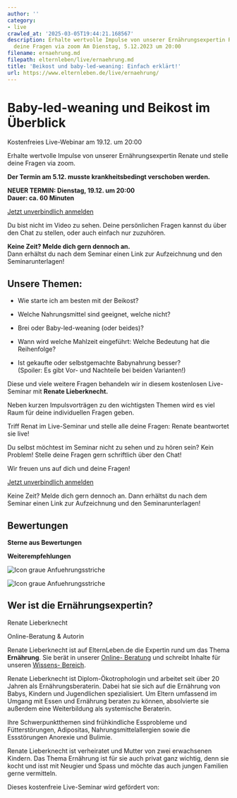 ```yaml
---
author: ''
category:
- live
crawled_at: '2025-03-05T19:44:21.168567'
description: Erhalte wertvolle Impulse von unserer Ernährungsexpertin Renate und stelle
  deine Fragen via zoom Am Dienstag, 5.12.2023 um 20:00
filename: ernaehrung.md
filepath: elternleben/live/ernaehrung.md
title: 'Beikost und baby-led-weaning: Einfach erklärt!'
url: https://www.elternleben.de/live/ernaehrung/
---
```




#  Baby-led-weaning und Beikost im Überblick

Kostenfreies Live-Webinar am 19.12. um 20:00

Erhalte wertvolle Impulse von unserer Ernährungsexpertin Renate und stelle
deine Fragen via zoom.

**Der Termin am 5.12. musste krankheitsbedingt verschoben werden.**

**NEUER TERMIN: Dienstag, 19.12. um 20:00  
Dauer: ca. 60 Minuten**

[Jetzt unverbindlich
anmelden](https://us06web.zoom.us/webinar/register/WN_VSrUAGrDQRiWjOCTpRhAnQ)

Du bist nicht im Video zu sehen. Deine persönlichen Fragen kannst du über den
Chat zu stellen, oder auch einfach nur zuzuhören.

**Keine Zeit? Melde dich gern dennoch an.**  
Dann erhältst du nach dem Seminar einen Link zur Aufzeichnung und den
Seminarunterlagen!

##  Unsere Themen:

  * Wie starte ich am besten mit der Beikost?

  * Welche Nahrungsmittel sind geeignet, welche nicht?

  * Brei oder Baby-led-weaning (oder beides)?

  * Wann wird welche Mahlzeit eingeführt: Welche Bedeutung hat die Reihenfolge?

  * Ist gekaufte oder selbstgemachte Babynahrung besser?  
(Spoiler: Es gibt Vor- und Nachteile bei beiden Varianten!)

Diese und viele weitere Fragen behandeln wir in diesem kostenlosen Live-
Seminar mit **Renate Lieberknecht.**

Neben kurzen Impulsvorträgen zu den wichtigsten Themen wird es viel Raum für
deine individuellen Fragen geben.

Triff Renat im Live-Seminar und stelle alle deine Fragen: Renate beantwortet
sie live!

Du selbst möchtest im Seminar nicht zu sehen und zu hören sein? Kein Problem!
Stelle deine Fragen gern schriftlich über den Chat!

Wir freuen uns auf dich und deine Fragen!

[Jetzt unverbindlich
anmelden](https://us06web.zoom.us/webinar/register/WN_VSrUAGrDQRiWjOCTpRhAnQ)

Keine Zeit? Melde dich gern dennoch an. Dann erhältst du nach dem Seminar
einen Link zur Aufzeichnung und den Seminarunterlagen!

##  Bewertungen

**Sterne aus Bewertungen**

**Weiterempfehlungen**

![Icon graue
Anfuehrungsstriche](/fileadmin/Assets/Icons/anfuehrungsstriche_grau.svg)

![Icon graue
Anfuehrungsstriche](/fileadmin/Assets/Icons/anfuehrungsstriche_grau.svg)

##  Wer ist die Ernährungsexpertin?



Renate Lieberknecht

Online-Beratung & Autorin

Renate Lieberknecht ist auf ElternLeben.de die Expertin rund um das Thema
**Ernährung**. Sie berät in unserer [Online-
Beratung](https://www.elternleben.de/ueber-stell-uns-deine-frage/) und
schreibt Inhalte für unseren [Wissens-
Bereich](https://www.elternleben.de/elternwissen/).

Renate Lieberknecht ist Diplom-Ökotrophologin und arbeitet seit über 20 Jahren
als Ernährungsberaterin. Dabei hat sie sich auf die Ernährung von Babys,
Kindern und Jugendlichen spezialisiert. Um Eltern umfassend im Umgang mit
Essen und Ernährung beraten zu können, absolvierte sie außerdem eine
Weiterbildung als systemische Beraterin.

Ihre Schwerpunktthemen sind frühkindliche Essprobleme und Fütterstörungen,
Adipositas, Nahrungsmittelallergien sowie die Essstörungen Anorexie und
Bulimie.

Renate Lieberknecht ist verheiratet und Mutter von zwei erwachsenen Kindern.
Das Thema Ernährung ist für sie auch privat ganz wichtig, denn sie kocht und
isst mit Neugier und Spass und möchte das auch jungen Familien gerne
vermitteln.

Dieses kostenfreie Live-Seminar wird gefördert von:




